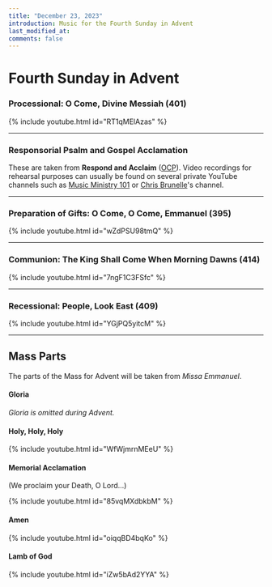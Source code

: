 ```yaml
---
title: "December 23, 2023"
introduction: Music for the Fourth Sunday in Advent
last_modified_at: 
comments: false
---
```


# Fourth Sunday in Advent

### Processional: O Come, Divine Messiah (401)

{% include youtube.html id="RT1qMElAzas" %} <br>

---

### Responsorial Psalm and Gospel Acclamation

These are taken from **Respond and Acclaim** ([OCP](https://www.ocp.org/en-us)). Video recordings for rehearsal purposes can usually be found on several private YouTube channels such as [Music Ministry 101](https://www.youtube.com/@MusicMinistry101/videos) or [Chris Brunelle](https://www.youtube.com/@ChrisBrunelle/videos)'s channel.

---

### Preparation of Gifts: O Come, O Come, Emmanuel (395)

{% include youtube.html id="wZdPSU98tmQ" %} <br>

---

### Communion: The King Shall Come When Morning Dawns (414)

{% include youtube.html id="7ngF1C3FSfc" %} <br>

---

### Recessional: People, Look East (409)

{% include youtube.html id="YGjPQ5yitcM" %} <br>

---

## Mass Parts

The parts of the Mass for Advent will be taken from *Missa Emmanuel*.

#### Gloria

*Gloria is omitted during Advent.*


#### Holy, Holy, Holy

{% include youtube.html id="WfWjmrnMEeU" %} <br>


#### Memorial Acclamation

(We proclaim your Death, O Lord...)

{% include youtube.html id="85vqMXdbkbM" %} <br>


#### Amen

{% include youtube.html id="oiqqBD4bqKo" %} <br>


#### Lamb of God

{% include youtube.html id="iZw5bAd2YYA" %}